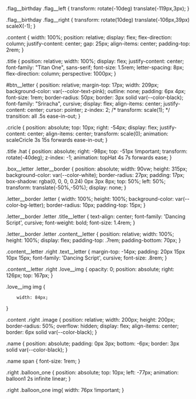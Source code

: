 .flag__birthday .flag__left {
    transform: rotate(-10deg) translate(-119px,3px);
}

.flag__birthday .flag__right {
    transform: rotate(10deg) translate(-106px,39px) scaleX(-1);
}

.content {
    width: 100%;
    position: relative;
    display: flex;
    flex-direction: column;
    justify-content: center;
    gap: 25px;
    align-items: center;
    padding-top: 2rem;
}

.title {
    position: relative;
    width: 100%;
    display: flex;
    justify-content: center;
    font-family: "Titan One", sans-serif;
    font-size: 1.5rem;
    letter-spacing: 8px;
    flex-direction: column;
    perspective: 1000px;
}

#btn__letter {
    position: relative;
    margin-top: 17px;
    width: 209px;
    background-color: var(--color-text-pink);
    outline: none;
    padding: 6px 4px;
    font-size: 1rem;
    border-radius: 50px;
    border: 3px solid var(--color-black);
    font-family: "Sriracha", cursive;
    display: flex;
    align-items: center;
    justify-content: center;
    cursor: pointer;
    z-index: 2;
    /* transform: scale(1); */
    transition: all .5s ease-in-out;
}

.cricle {
    position: absolute;
    top: 10px;
    right: -54px;
    display: flex;
    justify-content: center;
    align-items: center;
    transform: scale(0);
    animation: scaleCricle 3s 15s forwards ease-in-out;
}

.title .hat {
    position: absolute;
    right: -98px;
    top: -51px !important;
    transform: rotate(-40deg);
    z-index: -1;
    animation: topHat 4s 7s forwards ease;
}

.box__letter .letter__border {
    position: absolute;
    width: 90vw;
    height: 315px;
    background-color: var(--color-white);
    border-radius: 27px;
    padding: 17px;
    box-shadow: rgba(0, 0, 0, 0.24) 0px 3px 8px;
    top: 50%;
    left: 50%;
    transform: translate(-50%,-50%);
    display: none;
}

.letter__border .letter {
    width: 100%;
    height: 100%;
    background-color: var(--color-bg-letter);
    border-radius: 10px;
    padding-top: 15px;
}

.letter__border .letter .title__letter {
    text-align: center;
    font-family: 'Dancing Script', cursive;
    font-weight: bold;
    font-size: 1.4rem;
}

.letter__border .letter .content__letter {
    position: relative;
    width: 100%;
    height: 100%;
    display: flex;
    padding-top: .7rem;
    padding-bottom: 70px;
}

.content__letter .right .text__letter {
    margin-top: -14px;
    padding: 20px 15px 10px 15px;
    font-family: 'Dancing Script', cursive;
    font-size: .8rem;
}

.content__letter .right .love__img {
    opacity: 0;
    position: absolute;
    right: 126px;
    top: 167px;
}

.love__img img {

        width: 84px;

}

.content .right .image {
    position: relative;
    width: 200px;
    height: 200px;
    border-radius: 50%;
    overflow: hidden;
    display: flex;
    align-items: center;
    border: 6px solid var(--color-black);
}

.name {
    position: absolute;
    padding: 0px 3px;
    bottom: -6px;
    border: 3px solid var(--color-black);
}

.name span {
    font-size: 1rem;
}

.right .balloon_one {
    position: absolute;
    top: 10px;
    left: -77px;
    animation: balloon1 2s infinite linear;
}

.right .balloon_one img{
    width: 76px !important;
}
